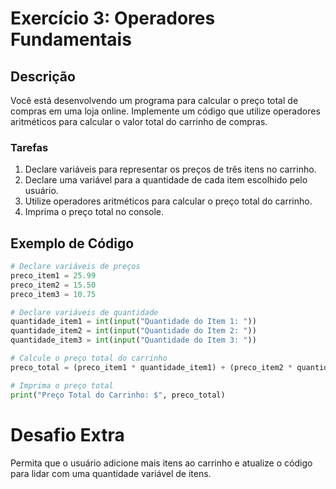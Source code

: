 # Exercício 3: Operadores Fundamentais

## Descrição

Você está desenvolvendo um programa para calcular o preço total de compras em uma loja online. Implemente um código que utilize operadores aritméticos para calcular o valor total do carrinho de compras.

### Tarefas

1. Declare variáveis para representar os preços de três itens no carrinho.
2. Declare uma variável para a quantidade de cada item escolhido pelo usuário.
3. Utilize operadores aritméticos para calcular o preço total do carrinho.
4. Imprima o preço total no console.

## Exemplo de Código

```python
# Declare variáveis de preços
preco_item1 = 25.99
preco_item2 = 15.50
preco_item3 = 10.75

# Declare variáveis de quantidade
quantidade_item1 = int(input("Quantidade do Item 1: "))
quantidade_item2 = int(input("Quantidade do Item 2: "))
quantidade_item3 = int(input("Quantidade do Item 3: "))

# Calcule o preço total do carrinho
preco_total = (preco_item1 * quantidade_item1) + (preco_item2 * quantidade_item2) + (preco_item3 * quantidade_item3)

# Imprima o preço total
print("Preço Total do Carrinho: $", preco_total)
```
# Desafio Extra
Permita que o usuário adicione mais itens ao carrinho e atualize o código para lidar com uma quantidade variável de itens.

